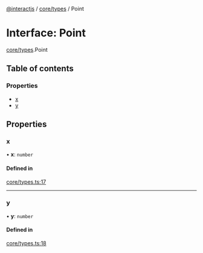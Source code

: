 [@interactjs](../README.md) / [core/types](../modules/core_types.md) / Point

# Interface: Point

[core/types](../modules/core_types.md).Point

## Table of contents

### Properties

- [x](core_types.Point.md#x)
- [y](core_types.Point.md#y)

## Properties

### x

• **x**: `number`

#### Defined in

[core/types.ts:17](https://github.com/Mu-L/interact.js/blob/d3d47461/packages/@interactjs/core/types.ts#L17)

___

### y

• **y**: `number`

#### Defined in

[core/types.ts:18](https://github.com/Mu-L/interact.js/blob/d3d47461/packages/@interactjs/core/types.ts#L18)
